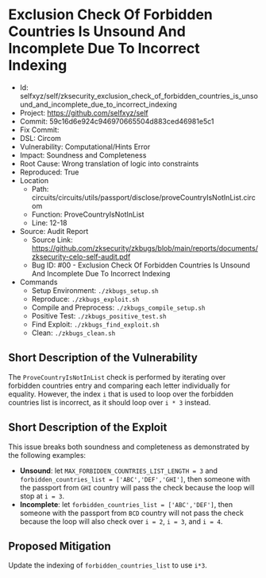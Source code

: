 # Exclusion Check Of Forbidden Countries Is Unsound And Incomplete Due To Incorrect Indexing

* Id: selfxyz/self/zksecurity_exclusion_check_of_forbidden_countries_is_unsound_and_incomplete_due_to_incorrect_indexing
* Project: https://github.com/selfxyz/self
* Commit: 59c16d6e924c946970665504d883ced46981e5c1
* Fix Commit: 
* DSL: Circom
* Vulnerability: Computational/Hints Error
* Impact: Soundness and Completeness
* Root Cause: Wrong translation of logic into constraints
* Reproduced: True
* Location
  - Path: circuits/circuits/utils/passport/disclose/proveCountryIsNotInList.circom
  - Function: ProveCountryIsNotInList
  - Line: 12-18
* Source: Audit Report
  - Source Link: https://github.com/zksecurity/zkbugs/blob/main/reports/documents/zksecurity-celo-self-audit.pdf
  - Bug ID: #00 - Exclusion Check Of Forbidden Countries Is Unsound And Incomplete Due To Incorrect Indexing
* Commands
  - Setup Environment: `./zkbugs_setup.sh`
  - Reproduce: `./zkbugs_exploit.sh`
  - Compile and Preprocess: `./zkbugs_compile_setup.sh`
  - Positive Test: `./zkbugs_positive_test.sh`
  - Find Exploit: `./zkbugs_find_exploit.sh`
  - Clean: `./zkbugs_clean.sh`

## Short Description of the Vulnerability

The `ProveCountryIsNotInList` check is performed by iterating over forbidden countries entry and comparing each letter individually for equality. However, the index `i` that is used to loop over the forbidden countries list is incorrect, as it should loop over `i * 3` instead.

## Short Description of the Exploit

This issue breaks both soundness and completeness as demonstrated by the following examples: 
- **Unsound**: let `MAX_FORBIDDEN_COUNTRIES_LIST_LENGTH = 3` and `forbidden_countries_list = ['ABC','DEF','GHI']`, then someone with the passport from `GHI` country will pass the check because the loop will stop at `i = 3`. 
- **Incomplete**: let `forbidden_countries_list = ['ABC','DEF']`, then someone with the passport from `BCD` country will not pass the check because the loop will also check over `i = 2`, `i = 3`, and `i = 4`.

## Proposed Mitigation

Update the indexing of `forbidden_countries_list` to use `i*3`.

